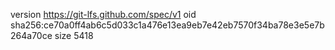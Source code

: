 version https://git-lfs.github.com/spec/v1
oid sha256:ce70a0ff4ab6c5d033c1a476e13ea9eb7e42eb7570f34ba78e3e5e7b264a70ce
size 5418
